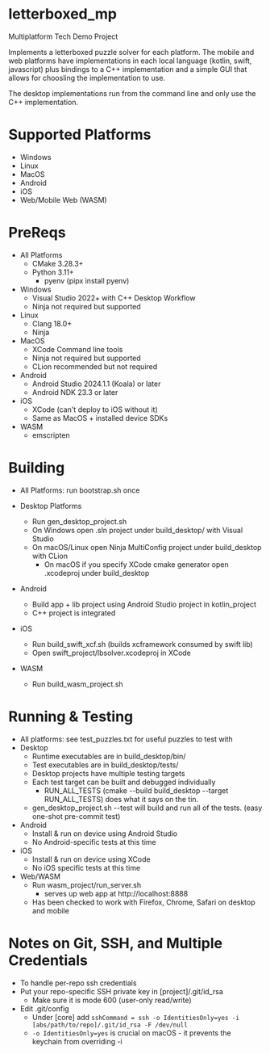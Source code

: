 # letterboxed_mp

Multiplatform Tech Demo Project

Implements a letterboxed puzzle solver for each platform.
The mobile and web platforms have implementations in each local language (kotlin, swift, javascript) plus bindings to a C++ implementation and a simple GUI that allows for choosling the implementation to use.

The desktop implementations run from the command line and only use the C++ implementation.

Supported Platforms
===================
* Windows
* Linux
* MacOS
* Android
* iOS
* Web/Mobile Web (WASM)

PreReqs
=======
* All Platforms
    * CMake 3.28.3+
    * Python 3.11+
        * pyenv (pipx install pyenv)
* Windows
    * Visual Studio 2022+ with C++ Desktop Workflow
    * Ninja not required but supported
* Linux
    * Clang 18.0+
    * Ninja
* MacOS
    * XCode Command line tools
    * Ninja not required but supported
    * CLion recommended but not required
* Android
    * Android Studio 2024.1.1 (Koala) or later
    * Android NDK 23.3 or later
* iOS
    * XCode (can't deploy to iOS without it)
    * Same as MacOS + installed device SDKs
* WASM
    * emscripten

Building
========
* All Platforms: run bootstrap.sh once
* Desktop Platforms
    * Run gen_desktop_project.sh
    * On Windows open .sln project under build_desktop/ with Visual Studio
    * On macOS/Linux open Ninja MultiConfig project under build_desktop with CLion
      * On macOS if you specify XCode cmake generator open .xcodeproj under build_desktop

* Android
    * Build app + lib project using Android Studio project in kotlin_project
    * C++ project is integrated
* iOS
    * Run build_swift_xcf.sh (builds xcframework consumed by swift lib)
    * Open swift_project/lbsolver.xcodeproj in XCode
* WASM
    * Run build_wasm_project.sh

Running & Testing
==================
* All platforms: see test_puzzles.txt for useful puzzles to test with
* Desktop
  * Runtime executables are in build_desktop/bin/
  * Test executables are in build_desktop/tests/
  * Desktop projects have multiple testing targets
  * Each test target can be built and debugged individually
    * RUN_ALL_TESTS (cmake --build build_desktop --target RUN_ALL_TESTS) does what it says on the tin.
  * gen_desktop_project.sh --test will build and run all of the tests. (easy one-shot pre-commit test)
* Android
  * Install & run on device using Android Studio
  * No Android-specific tests at this time
* iOS
  * Install & run on device using XCode
  * No iOS specific tests at this time
* Web/WASM
  * Run wasm_project/run_server.sh
    * serves up web app at http://localhost:8888
  * Has been checked to work with Firefox, Chrome, Safari on desktop and mobile

Notes on Git, SSH, and Multiple Credentials
============================================
* To handle per-repo ssh credentials
* Put your repo-specific SSH private key in [project]/.git/id_rsa
  * Make sure it is mode 600 (user-only read/write)
* Edit .git/config
  * Under [core] add ```sshCommand = ssh -o IdentitiesOnly=yes -i [abs/path/to/repo]/.git/id_rsa -F /dev/null```
  * ```-o IdentitiesOnly=yes``` is crucial on macOS - it prevents the keychain from overriding -i

